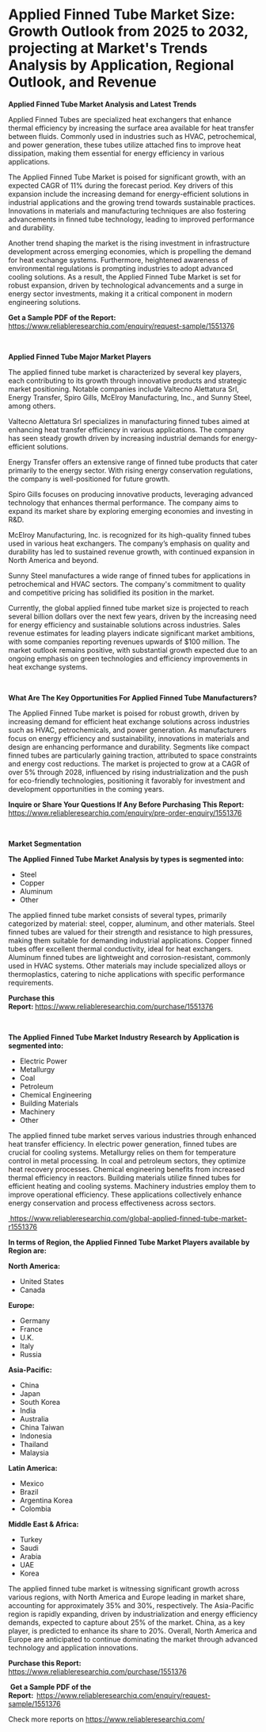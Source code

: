 <p><h1>Applied Finned Tube Market Size: Growth Outlook from 2025 to 2032, projecting at Market's Trends Analysis by Application, Regional Outlook, and Revenue</h1></p><p><strong>Applied Finned Tube Market Analysis and Latest Trends</strong></p>
<p><p>Applied Finned Tubes are specialized heat exchangers that enhance thermal efficiency by increasing the surface area available for heat transfer between fluids. Commonly used in industries such as HVAC, petrochemical, and power generation, these tubes utilize attached fins to improve heat dissipation, making them essential for energy efficiency in various applications.</p><p>The Applied Finned Tube Market is poised for significant growth, with an expected CAGR of 11% during the forecast period. Key drivers of this expansion include the increasing demand for energy-efficient solutions in industrial applications and the growing trend towards sustainable practices. Innovations in materials and manufacturing techniques are also fostering advancements in finned tube technology, leading to improved performance and durability.</p><p>Another trend shaping the market is the rising investment in infrastructure development across emerging economies, which is propelling the demand for heat exchange systems. Furthermore, heightened awareness of environmental regulations is prompting industries to adopt advanced cooling solutions. As a result, the Applied Finned Tube Market is set for robust expansion, driven by technological advancements and a surge in energy sector investments, making it a critical component in modern engineering solutions.</p></p>
<p><strong>Get a Sample PDF of the Report:&nbsp;</strong> <a href="https://www.reliableresearchiq.com/enquiry/request-sample/1551376?utm_campaign=1834&utm_medium=2&utm_source=Github&utm_content=ia&utm_term=01022025&utm_id=applied-finned-tube">https://www.reliableresearchiq.com/enquiry/request-sample/1551376</a></p>
<p>&nbsp;</p>
<p><strong>Applied Finned Tube Major Market Players</strong></p>
<p><p>The applied finned tube market is characterized by several key players, each contributing to its growth through innovative products and strategic market positioning. Notable companies include Valtecno Alettatura Srl, Energy Transfer, Spiro Gills, McElroy Manufacturing, Inc., and Sunny Steel, among others.</p><p>Valtecno Alettatura Srl specializes in manufacturing finned tubes aimed at enhancing heat transfer efficiency in various applications. The company has seen steady growth driven by increasing industrial demands for energy-efficient solutions.</p><p>Energy Transfer offers an extensive range of finned tube products that cater primarily to the energy sector. With rising energy conservation regulations, the company is well-positioned for future growth. </p><p>Spiro Gills focuses on producing innovative products, leveraging advanced technology that enhances thermal performance. The company aims to expand its market share by exploring emerging economies and investing in R&D.</p><p>McElroy Manufacturing, Inc. is recognized for its high-quality finned tubes used in various heat exchangers. The company’s emphasis on quality and durability has led to sustained revenue growth, with continued expansion in North America and beyond.</p><p>Sunny Steel manufactures a wide range of finned tubes for applications in petrochemical and HVAC sectors. The company's commitment to quality and competitive pricing has solidified its position in the market.</p><p>Currently, the global applied finned tube market size is projected to reach several billion dollars over the next few years, driven by the increasing need for energy efficiency and sustainable solutions across industries. Sales revenue estimates for leading players indicate significant market ambitions, with some companies reporting revenues upwards of $100 million. The market outlook remains positive, with substantial growth expected due to an ongoing emphasis on green technologies and efficiency improvements in heat exchange systems.</p></p>
<p>&nbsp;</p>
<p><strong>What Are The Key Opportunities For Applied Finned Tube Manufacturers?</strong></p>
<p><p>The Applied Finned Tube market is poised for robust growth, driven by increasing demand for efficient heat exchange solutions across industries such as HVAC, petrochemicals, and power generation. As manufacturers focus on energy efficiency and sustainability, innovations in materials and design are enhancing performance and durability. Segments like compact finned tubes are particularly gaining traction, attributed to space constraints and energy cost reductions. The market is projected to grow at a CAGR of over 5% through 2028, influenced by rising industrialization and the push for eco-friendly technologies, positioning it favorably for investment and development opportunities in the coming years.</p></p>
<p><strong>Inquire or Share Your Questions If Any Before Purchasing This Report:</strong> <a href="https://www.reliableresearchiq.com/enquiry/pre-order-enquiry/1551376?utm_campaign=1834&utm_medium=2&utm_source=Github&utm_content=ia&utm_term=01022025&utm_id=applied-finned-tube">https://www.reliableresearchiq.com/enquiry/pre-order-enquiry/1551376</a></p>
<p>&nbsp;</p>
<p><strong>Market Segmentation</strong></p>
<p><strong>The Applied Finned Tube Market Analysis by types is segmented into:</strong></p>
<p><ul><li>Steel</li><li>Copper</li><li>Aluminum</li><li>Other</li></ul></p>
<p><p>The applied finned tube market consists of several types, primarily categorized by material: steel, copper, aluminum, and other materials. Steel finned tubes are valued for their strength and resistance to high pressures, making them suitable for demanding industrial applications. Copper finned tubes offer excellent thermal conductivity, ideal for heat exchangers. Aluminum finned tubes are lightweight and corrosion-resistant, commonly used in HVAC systems. Other materials may include specialized alloys or thermoplastics, catering to niche applications with specific performance requirements.</p></p>
<p><strong>Purchase this Report:&nbsp;</strong><a href="https://www.reliableresearchiq.com/purchase/1551376?utm_campaign=1834&utm_medium=2&utm_source=Github&utm_content=ia&utm_term=01022025&utm_id=applied-finned-tube">https://www.reliableresearchiq.com/purchase/1551376</a></p>
<p>&nbsp;</p>
<p><strong>The Applied Finned Tube Market Industry Research by Application is segmented into:</strong></p>
<p><ul><li>Electric Power</li><li>Metallurgy</li><li>Coal</li><li>Petroleum</li><li>Chemical Engineering</li><li>Building Materials</li><li>Machinery</li><li>Other</li></ul></p>
<p><p>The applied finned tube market serves various industries through enhanced heat transfer efficiency. In electric power generation, finned tubes are crucial for cooling systems. Metallurgy relies on them for temperature control in metal processing. In coal and petroleum sectors, they optimize heat recovery processes. Chemical engineering benefits from increased thermal efficiency in reactors. Building materials utilize finned tubes for efficient heating and cooling systems. Machinery industries employ them to improve operational efficiency. These applications collectively enhance energy conservation and process effectiveness across sectors.</p></p>
<p><a href="https://www.reliableresearchiq.com/global-applied-finned-tube-market-r1551376?utm_campaign=1834&utm_medium=2&utm_source=Github&utm_content=ia&utm_term=01022025&utm_id=applied-finned-tube">&nbsp;https://www.reliableresearchiq.com/global-applied-finned-tube-market-r1551376</a></p>
<p><strong>In terms of Region, the Applied Finned Tube Market Players available by Region are:</strong></p>
<p>
    <p> <strong> North America: </strong>
        <ul>
            <li>United States</li>
            <li>Canada</li>
        </ul>
        </p> 
    <p> <strong> Europe: </strong>
        <ul>
            <li>Germany</li>
            <li>France</li>
            <li>U.K.</li>
            <li>Italy</li>
            <li>Russia</li>
        </ul>
        </p> 
    <p> <strong> Asia-Pacific: </strong>
        <ul>
            <li>China</li>
            <li>Japan</li>
            <li>South Korea</li>
            <li>India</li>
            <li>Australia</li>
            <li>China Taiwan</li>
            <li>Indonesia</li>
            <li>Thailand</li>
            <li>Malaysia</li>
        </ul>
        </p> 
    <p> <strong> Latin America: </strong>
        <ul>
            <li>Mexico</li>
            <li>Brazil</li>
            <li>Argentina Korea</li>
            <li>Colombia</li>
        </ul>
        </p> 
    <p> <strong> Middle East & Africa: </strong>
        <ul>
            <li>Turkey</li>
            <li>Saudi</li>
            <li>Arabia</li>
            <li>UAE</li>
            <li>Korea</li>
        </ul>
    </p>
    </p>
<p><p>The applied finned tube market is witnessing significant growth across various regions, with North America and Europe leading in market share, accounting for approximately 35% and 30%, respectively. The Asia-Pacific region is rapidly expanding, driven by industrialization and energy efficiency demands, expected to capture about 25% of the market. China, as a key player, is predicted to enhance its share to 20%. Overall, North America and Europe are anticipated to continue dominating the market through advanced technology and application innovations.</p></p>
<p><strong>Purchase this Report: </strong><a href="https://www.reliableresearchiq.com/purchase/1551376?utm_campaign=1834&utm_medium=2&utm_source=Github&utm_content=ia&utm_term=01022025&utm_id=applied-finned-tube">https://www.reliableresearchiq.com/purchase/1551376</a></p>
<p>&nbsp;<strong>Get a Sample PDF of the Report:&nbsp;&nbsp;</strong><a href="https://www.reliableresearchiq.com/enquiry/request-sample/1551376?utm_campaign=1834&utm_medium=2&utm_source=Github&utm_content=ia&utm_term=01022025&utm_id=applied-finned-tube">https://www.reliableresearchiq.com/enquiry/request-sample/1551376</a></p>
<p><strong></strong></p>
<p>Check more reports on <a href="https://www.reliableresearchiq.com/?utm_campaign=1834&utm_medium=2&utm_source=Github&utm_content=ia&utm_term=01022025&utm_id=applied-finned-tube">https://www.reliableresearchiq.com/</a></p>